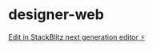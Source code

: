 # designer-web

[Edit in StackBlitz next generation editor ⚡️](https://stackblitz.com/~/github.com/Jos77we/designer-web)